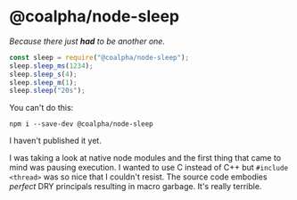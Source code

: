 # @coalpha/node-sleep

*Because there just **had** to be another one.*

```js
const sleep = require("@coalpha/node-sleep");
sleep.sleep_ms(1234);
sleep.sleep_s(4);
sleep.sleep_m(1);
sleep.sleep("20s");
```

You can't do this:
```
npm i --save-dev @coalpha/node-sleep
```
I haven't published it yet.

I was taking a look at native node modules and the first thing that came to mind
was pausing execution. I wanted to use C instead of C++ but `#include <thread>`
was so nice that I couldn't resist. The source code embodies *perfect* DRY
principals resulting in macro garbage. It's really terrible.
